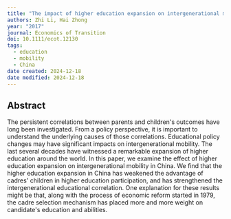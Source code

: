 ```yaml
---
title: "The impact of higher education expansion on intergenerational mobility: Evidence from China"
authors: Zhi Li, Hai Zhong
year: "2017"
journal: Economics of Transition
doi: 10.1111/ecot.12130
tags:
  - education
  - mobility
  - China
date created: 2024-12-18
date modified: 2024-12-18
---
```


## Abstract

The persistent correlations between parents and children's outcomes have long been investigated. From a policy perspective, it is important to understand the underlying causes of those correlations. Educational policy changes may have significant impacts on intergenerational mobility. The last several decades have witnessed a remarkable expansion of higher education around the world. In this paper, we examine the effect of higher education expansion on intergenerational mobility in China. We find that the higher education expansion in China has weakened the advantage of cadres' children in higher education participation, and has strengthened the intergenerational educational correlation. One explanation for these results might be that, along with the process of economic reform started in 1979, the cadre selection mechanism has placed more and more weight on candidate's education and abilities.
